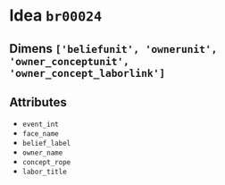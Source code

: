 # Idea `br00024`

## Dimens `['beliefunit', 'ownerunit', 'owner_conceptunit', 'owner_concept_laborlink']`

## Attributes
- `event_int`
- `face_name`
- `belief_label`
- `owner_name`
- `concept_rope`
- `labor_title`
